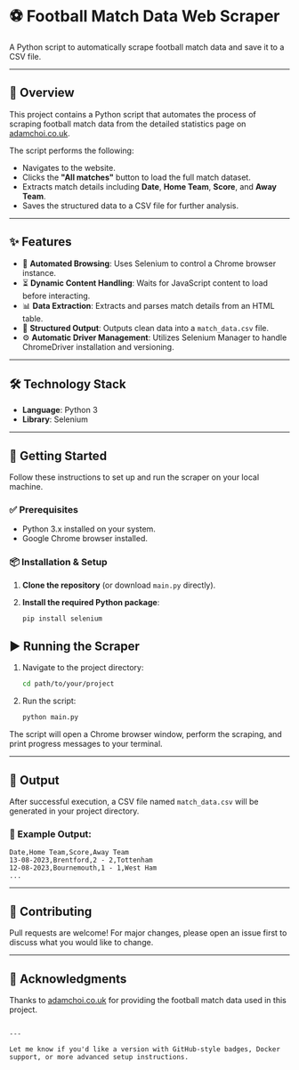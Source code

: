 # ⚽ Football Match Data Web Scraper

A Python script to automatically scrape football match data and save it to a CSV file.

---

## 📖 Overview

This project contains a Python script that automates the process of scraping football match data from the detailed statistics page on [adamchoi.co.uk](http://www.adamchoi.co.uk/).

The script performs the following:

- Navigates to the website.
- Clicks the **"All matches"** button to load the full match dataset.
- Extracts match details including **Date**, **Home Team**, **Score**, and **Away Team**.
- Saves the structured data to a CSV file for further analysis.

---

## ✨ Features

- 🤖 **Automated Browsing**: Uses Selenium to control a Chrome browser instance.
- ⏳ **Dynamic Content Handling**: Waits for JavaScript content to load before interacting.
- 📊 **Data Extraction**: Extracts and parses match details from an HTML table.
- 📄 **Structured Output**: Outputs clean data into a `match_data.csv` file.
- ⚙️ **Automatic Driver Management**: Utilizes Selenium Manager to handle ChromeDriver installation and versioning.

---

## 🛠️ Technology Stack

- **Language**: Python 3
- **Library**: Selenium

---

## 🚀 Getting Started

Follow these instructions to set up and run the scraper on your local machine.

### ✅ Prerequisites

- Python 3.x installed on your system.
- Google Chrome browser installed.

### 📦 Installation & Setup

1. **Clone the repository** (or download `main.py` directly).

2. **Install the required Python package**:

   ```bash
   pip install selenium


## ▶️ Running the Scraper

1. Navigate to the project directory:

   ```bash
   cd path/to/your/project
   ```

2. Run the script:

   ```bash
   python main.py
   ```

The script will open a Chrome browser window, perform the scraping, and print progress messages to your terminal.

---

## 📄 Output

After successful execution, a CSV file named `match_data.csv` will be generated in your project directory.

### 🧾 Example Output:

```csv
Date,Home Team,Score,Away Team
13-08-2023,Brentford,2 - 2,Tottenham
12-08-2023,Bournemouth,1 - 1,West Ham
...
```

---

## 🙌 Contributing

Pull requests are welcome! For major changes, please open an issue first to discuss what you would like to change.

---


## 💬 Acknowledgments

Thanks to [adamchoi.co.uk](http://www.adamchoi.co.uk/) for providing the football match data used in this project.

```

---

Let me know if you'd like a version with GitHub-style badges, Docker support, or more advanced setup instructions.
```

